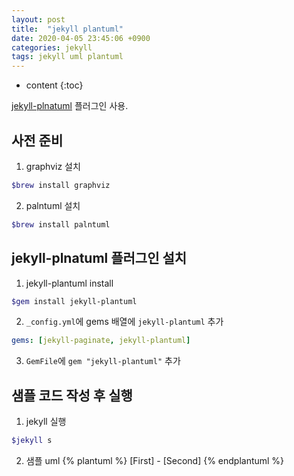 ```yaml
---
layout: post
title:  "jekyll plantuml"
date: 2020-04-05 23:45:06 +0900
categories: jekyll
tags: jekyll uml plantuml
---
```

* content
{:toc}

[jekyll-plnatuml](https://github.com/yegor256/jekyll-plantuml) 플러그인 사용.

## 사전 준비
1. graphviz 설치
```bash
$brew install graphviz
```
2. palntuml 설치
```bash
$brew install palntuml
```

## jekyll-plnatuml 플러그인 설치
1. jekyll-plantuml install
```bash
$gem install jekyll-plantuml
```
2. `_config.yml`에 gems 배열에 `jekyll-plantuml` 추가
```yml
gems: [jekyll-paginate, jekyll-plantuml]
```
3. `GemFile`에 `gem "jekyll-plantuml"` 추가

## 샘플 코드 작성 후 실행
1. jekyll 실행
```bash
$jekyll s
```
2. 샘플 uml
  {% plantuml %}
  [First] - [Second]
  {% endplantuml %}